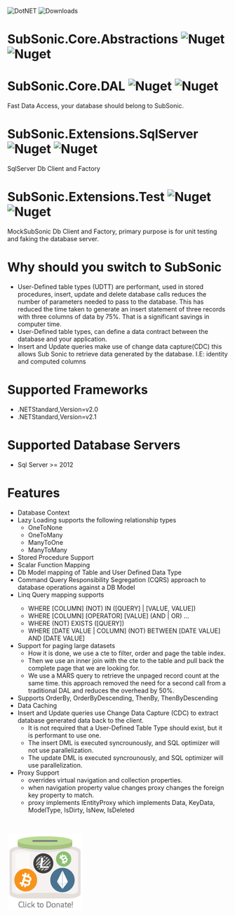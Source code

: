![DotNET](https://github.com/kccarter76/SubSonic-Core/workflows/DotNetStandard-General/badge.svg?branch=main)
![Downloads](https://img.shields.io/nuget/dt/SubSonic.Core.DAL)

# SubSonic.Core.Abstractions ![Nuget](https://img.shields.io/nuget/v/SubSonic.Core.Abstractions) ![Nuget](https://img.shields.io/nuget/vpre/SubSonic.Core.Abstractions)

# SubSonic.Core.DAL ![Nuget](https://img.shields.io/nuget/v/SubSonic.Core.DAL) ![Nuget](https://img.shields.io/nuget/vpre/SubSonic.Core.DAL)
Fast Data Access, your database should belong to SubSonic.

# SubSonic.Extensions.SqlServer ![Nuget](https://img.shields.io/nuget/v/SubSonic.Extensions.SqlServer) ![Nuget](https://img.shields.io/nuget/vpre/SubSonic.Extensions.SqlServer)
SqlServer Db Client and Factory

# SubSonic.Extensions.Test ![Nuget](https://img.shields.io/nuget/v/SubSonic.Extensions.Test) ![Nuget](https://img.shields.io/nuget/vpre/SubSonic.Extensions.Test)
MockSubSonic Db Client and Factory, primary purpose is for unit testing and faking the database server.

# Why should you switch to SubSonic
<ul>
   <li>User-Defined table types (UDTT) are performant, used in stored procedures, insert, update and delete database calls reduces the number of parameters needed to pass to the database. This has reduced the time taken to generate an insert statement of three records with three columns of data by 75%. That is a significant savings in computer time.</li>
   <li>User-Defined table types, can define a data contract between the database and your application.</li>
   <li>Insert and Update queries make use of change data capture(CDC) this allows Sub Sonic to retrieve data generated by the database. I.E: identity and computed columns</li>
</ul>

# Supported Frameworks
<ul>
   <li>.NETStandard,Version=v2.0</li>
   <li>.NETStandard,Version=v2.1</li>
</ul>

# Supported Database Servers
<ul>
   <li>Sql Server >= 2012</li>
</ul>

# Features
<ul>
   <li>Database Context</li>
   <li>Lazy Loading supports the following relationship types
      <ul>
         <li>OneToNone</li>
         <li>OneToMany</li>
         <li>ManyToOne</li>
         <li>ManyToMany</li>
      </ul></li>
   <li>Stored Procedure Support</li>
   <li>Scalar Function Mapping</li>
   <li>Db Model mapping of Table and User Defined Data Type</li>
   <li>Command Query Responsibility Segregation (CQRS) approach to database operations against a DB Model</li>
   <li>Linq Query mapping supports</li>
   <ul>
      <li>WHERE [COLUMN] (NOT) IN ([QUERY] | [VALUE, VALUE])</li>
      <li>WHERE [COLUMN] [OPERATOR] [VALUE] (AND | OR) ...</li>
      <li>WHERE (NOT) EXISTS ([QUERY])</li>
      <li>WHERE [DATE VALUE | COLUMN] (NOT) BETWEEN [DATE VALUE] AND [DATE VALUE]</li>
   </ul>
   <li>Support for paging large datasets
      <ul>
         <li>How it is done, we use a cte to filter, order and page the table index.</li>
         <li>Then we use an inner join with the cte to the table and pull back the complete page that we are looking for.</li>
         <li>We use a MARS query to retrieve the unpaged record count at the same time. this approach removed the need for a second call from a traditional DAL and reduces the overhead by 50%.</li>
      </ul>
   </li>
   <li>Supports OrderBy, OrderByDescending, ThenBy, ThenByDescending</li>
   <li>Data Caching</li>
   <li>Insert and Update queries use Change Data Capture (CDC) to extract database generated data back to the client.
   <ul>
      <li>It is not required that a User-Defined Table Type should exist, but it is performant to use one.</li>
      <li>The insert DML is executed syncrounously, and SQL optimizer will not use parallelization.</li>
      <li>The update DML is executed syncrounously, and SQL optimizer will use parallelization.</li>
      </ul></li>
   <li>Proxy Support
   <ul>
      <li>overrides virtual navigation and collection properties.</li>
      <li>when navigation property value changes proxy changes the foreign key property to match.</li>
      <li>proxy implements IEntityProxy<TEntity> which implements Data, KeyData, ModelType, IsDirty, IsNew, IsDeleted</li>
   </ul></li>
</ul> 
<br />

[![Crypto Tip Jar](/images/tipjar.png)](https://commerce.coinbase.com/checkout/e234bf33-6611-496f-b816-685fe0dedb66)
